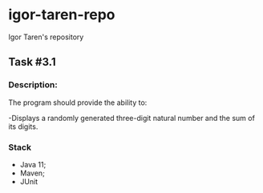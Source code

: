 # igor-taren-repo
Igor Taren's repository
## Task #3.1
### Description:

The program should provide the ability to:

-Displays a randomly generated three-digit natural number and the sum of its digits.

### Stack

- Java 11;
- Maven;
- JUnit